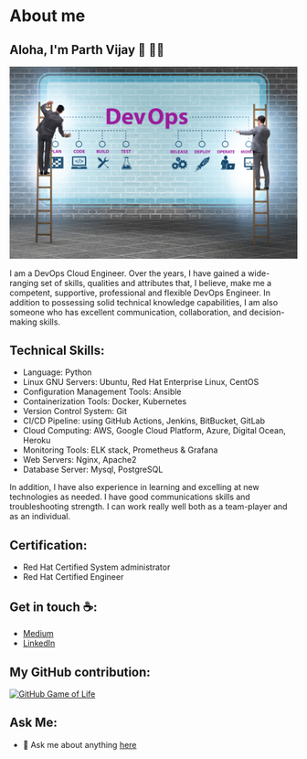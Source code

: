 # About me

## Aloha, I'm Parth Vijay :wave: :man_technologist:

<img src="./assets/banner.jpg" alt="DevOps Engineer">

<!-- <p align="center"> 
  Visitor count<br>
  <img src="https://profile-counter.glitch.me/parth1625/count.svg" />
</p> -->

I am a DevOps Cloud Engineer. Over the years, I have gained a wide-ranging set of skills, qualities and attributes that, I believe, make me a competent, supportive, professional and flexible DevOps Engineer. In addition to possessing solid technical knowledge capabilities, I am also someone who has excellent communication, collaboration, and decision-making skills.

## Technical Skills:

- Language: Python
- Linux GNU Servers: Ubuntu, Red Hat Enterprise Linux, CentOS
- Configuration Management Tools: Ansible
- Containerization Tools: Docker, Kubernetes
- Version Control System: Git
- CI/CD Pipeline: using GitHub Actions, Jenkins, BitBucket, GitLab
- Cloud Computing: AWS, Google Cloud Platform, Azure, Digital Ocean, Heroku
- Monitoring Tools: ELK stack, Prometheus & Grafana
- Web Servers: Nginx, Apache2
- Database Server: Mysql, PostgreSQL

In addition, I have also experience in learning and excelling at new technologies as needed. I have good communications skills and troubleshooting strength. I can work really well both as a team-player and as an individual.

## Certification:

- Red Hat Certified System administrator
- Red Hat Certified Engineer

## Get in touch :coffee:: 

- [Medium](https://parth-24073.medium.com/)
- [LinkedIn](https://www.linkedin.com/in/parth-vijay-131bb9189)

## My GitHub contribution:

[![GitHub Game of Life](https://github4life.herokuapp.com/parth1625.gif?z=6)](https://github4life.herokuapp.com/parth1625)

## Ask Me:

-  💬 Ask me about anything [here](https://github.com/parth1625/parth1625/issues)